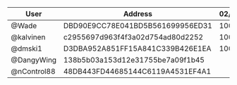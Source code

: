 | User      | Address | 02/11 | 09/11 | 16/11 | 23/11 |
|-----------| -------- | -------- |-------|-------|-------|
| @Wade | DBD90E9CC78E041BD5B561699956ED31	| 1000 |  | 1000  |  |
| @kalvinen | c2955697d963f4f3a02d754ad80d2252 | 1000 |  | 1000 | 1000 |
| @dmski1 | D3DBA952A851FF15A841C339B426E1EA | 1000 |  | 1000 |  | 
| @DangyWing | 138b5b03a153d12e31755be7a09f1b45 |  |  | 1000 |  |
| @nControl88 | 48DB443FD44685144C6119A4531EF4A1 |  | 1000 | 1000
